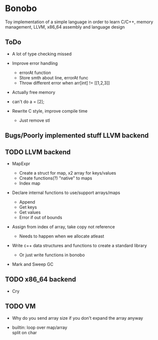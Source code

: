 # Bonobo

Toy implementation of a simple language in order to learn C/C++, memory management, LLVM, x86_64 assembly and language design

## ToDo

* A lot of type checking missed

* Improve error handling
    * errorAt function
    * Store smth about line, errorAt func
    * Throw different error when arr[int] != [[1,2,3]]

* Actually free memory

* can't do a = [2];

* Rewrite C style, improve compile time
    * Just remove stl

## Bugs/Poorly implemented stuff LLVM backend



## TODO LLVM backend

* MapExpr
    * Create a struct for map, x2 array for keys/values
    * Create functions(?) "native" to maps
    * Index map 

* Declare internal functions to use/support arrays/maps
    * Append
    * Get keys
    * Get values
    * Error if out of bounds

* Assign from index of array, take copy not reference
    * Needs to happen when we allocate atleast

* Write c++ data structures and functions to create a standard library
    * Or just write functions in bonobo


* Mark and Sweep GC

## TODO x86_64 backend

* Cry


## TODO VM 

* Why do you send array size if you don't expand the array anyway

* builtin:
    loop over map/array    
    split on char
